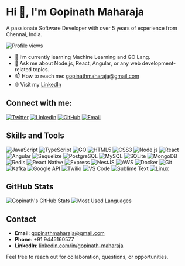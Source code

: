 # Hi 👋, I'm Gopinath Maharaja

A passionate Software Developer with over 5 years of experience from Chennai, India.

![Profile views](https://komarev.com/ghpvc/?username=gopinathmaharaja&label=Profile%20views&color=0e75b6&style=flat)

- 🌱 I’m currently learning Machine Learning and GO Lang.
- 💬 Ask me about Node.js, React, Angular, or any web development-related topics.
- 📫 How to reach me: gopinathmaharaja@gmail.com
- 🌐 Visit my [LinkedIn](https://www.linkedin.com/in/gopinath-maharaja)

## Connect with me:
[![Twitter](https://img.shields.io/badge/Twitter-1DA1F2?style=for-the-badge&logo=twitter&logoColor=white)](https://twitter.com/yourusername)
[![LinkedIn](https://img.shields.io/badge/LinkedIn-0077B5?style=for-the-badge&logo=linkedin&logoColor=white)](https://www.linkedin.com/in/gopinath-maharaja)
[![GitHub](https://img.shields.io/badge/GitHub-100000?style=for-the-badge&logo=github&logoColor=white)](https://github.com/gopinathmaharaja)
[![Email](https://img.shields.io/badge/Email-D14836?style=for-the-badge&logo=gmail&logoColor=white)](mailto:gopinathmaharaja@gmail.com)

## Skills and Tools

![JavaScript](https://img.shields.io/badge/JavaScript-f0db4f?style=for-the-badge&logo=javascript&logoColor=323330)
![TypeScript](https://img.shields.io/badge/TypeScript-007acc?style=for-the-badge&logo=typescript&logoColor=white)
![GO](https://img.shields.io/badge/GO-00ADD8?style=for-the-badge&logo=go&logoColor=white)
![HTML5](https://img.shields.io/badge/HTML5-e34c26?style=for-the-badge&logo=html5&logoColor=white)
![CSS3](https://img.shields.io/badge/CSS3-1572b6?style=for-the-badge&logo=css3&logoColor=white)
![Node.js](https://img.shields.io/badge/Node.js-43853d?style=for-the-badge&logo=node-dot-js&logoColor=white)
![React](https://img.shields.io/badge/React-20232a?style=for-the-badge&logo=react&logoColor=61dafb)
![Angular](https://img.shields.io/badge/Angular-dd1b16?style=for-the-badge&logo=angular&logoColor=white)
![Sequelize](https://img.shields.io/badge/Sequelize-52B0E7?style=for-the-badge&logo=sequelize&logoColor=white)
![PostgreSQL](https://img.shields.io/badge/PostgreSQL-316192?style=for-the-badge&logo=postgresql&logoColor=white)
![MySQL](https://img.shields.io/badge/MySQL-4479A1?style=for-the-badge&logo=mysql&logoColor=white)
![SQLite](https://img.shields.io/badge/SQLite-003B57?style=for-the-badge&logo=sqlite&logoColor=white)
![MongoDB](https://img.shields.io/badge/MongoDB-47A248?style=for-the-badge&logo=mongodb&logoColor=white)
![Redis](https://img.shields.io/badge/Redis-DC382D?style=for-the-badge&logo=redis&logoColor=white)
![React Native](https://img.shields.io/badge/React%20Native-20232a?style=for-the-badge&logo=react&logoColor=61dafb)
![Express](https://img.shields.io/badge/Express-000000?style=for-the-badge&logo=express&logoColor=white)
![NestJS](https://img.shields.io/badge/NestJS-e0234e?style=for-the-badge&logo=nestjs&logoColor=white)
![AWS](https://img.shields.io/badge/AWS-232F3E?style=for-the-badge&logo=amazon-aws&logoColor=white)
![Docker](https://img.shields.io/badge/Docker-2496ED?style=for-the-badge&logo=docker&logoColor=white)
![Git](https://img.shields.io/badge/Git-F05032?style=for-the-badge&logo=git&logoColor=white)
![Kafka](https://img.shields.io/badge/Kafka-231F20?style=for-the-badge&logo=apache-kafka&logoColor=white)
![Google API](https://img.shields.io/badge/Google%20API-4285F4?style=for-the-badge&logo=google&logoColor=white)
![Twilio](https://img.shields.io/badge/Twilio-F22F46?style=for-the-badge&logo=twilio&logoColor=white)
![VS Code](https://img.shields.io/badge/VS%20Code-0078d7?style=for-the-badge&logo=visual-studio-code&logoColor=white)
![Sublime Text](https://img.shields.io/badge/Sublime%20Text-4c4c4c?style=for-the-badge&logo=sublime-text&logoColor=ff9800)
![Linux](https://img.shields.io/badge/Linux-FCC624?style=for-the-badge&logo=linux&logoColor=black)

## GitHub Stats
![Gopinath's GitHub Stats](https://github-readme-stats.vercel.app/api?username=gopinathmaharaja&show_icons=true&theme=dark)
![Most Used Languages](https://github-readme-stats.vercel.app/api/top-langs/?username=gopinathmaharaja&layout=compact&theme=dark)

## Contact

- **Email**: [gopinathmaharaja@gmail.com](mailto:gopinathmaharaja@gmail.com)
- **Phone**: +91 9445160577
- **LinkedIn**: [linkedin.com/in/gopinath-maharaja](https://www.linkedin.com/in/gopinath-maharaja)

Feel free to reach out for collaboration, questions, or opportunities.
